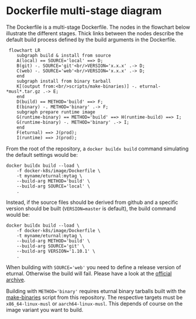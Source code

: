 # Dockerfile multi-stage diagram

The Dockerfile is a multi-stage Dockerfile. The nodes in the flowchart below
illustrate the different stages. Thick links between the nodes describe the
default build process defined by the build arguments in the Dockerfile.

```mermaid
 flowchart LR
    subgraph build & install from source
    A(local) == SOURCE='local' ==> D;
    B(git) -. SOURCE='git'<br/>VERSION='x.x.x' .-> D;
    C(web) -. SOURCE='web'<br/>VERSION='x.x.x' .-> D;
    end
    subgraph install from binary tarball
    K[(output from:<br/>scripts/make-binaries)] -. eturnal-*musl*.tar.gz .-> E;
    end
    D(build) == METHOD='build' ==> F;
    E(binary) -. METHOD='binary' .-> F;
    subgraph prepare runtime image
    G(runtime-binary) == METHOD='build' ==> H(runtime-build) ==> I;
    G(runtime-binary) -. METHOD='binary' .-> I;
    end
    F(eturnal) ==> J(prod);
    I(runtime) ==> J(prod);
```

From the root of the repository, a `docker buildx build` command simulating
the default settings would be:

```console
docker buildx build --load \
    -f docker-k8s/image/Dockerfile \
    -t myname/eturnal:mytag \
    --build-arg METHOD='build' \
    --build-arg SOURCE='local' \
    .
```

Instead, if the source files should be derived from github and a specific
version should be built (`VERSION=master` is default), the build command would
be:

```console
docker buildx build --load \
    -f docker-k8s/image/Dockerfile \
    -t myname/eturnal:mytag \
    --build-arg METHOD='build' \
    --build-arg SOURCE='git' \
    --build-arg VERSION='1.10.1' \
    .
```

When building with `SOURCE='web'` you need to define a release version of
eturnal. Otherwise the build will fail. Please have a look at the
[official archive](https://eturnal.net/download/).

Building with `METHOD='binary'` requires eturnal binary tarballs built with the
[make-binaries](../../scripts/make-binaries) script from this repository. The
respective targets must be `x86_64-linux-musl` or `aarch64-linux-musl`. This
depends of course on the image variant you want to build.
